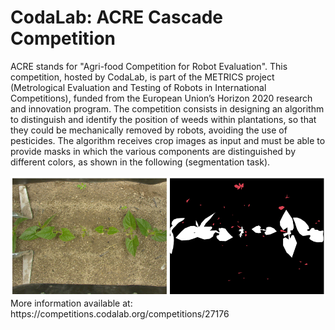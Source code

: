 # CodaLab: ACRE Cascade Competition

ACRE stands for "Agri-food Competition for Robot Evaluation". This competition, hosted by CodaLab, is part of the METRICS project (Metrological Evaluation and Testing of Robots in International Competitions), funded from the European Union’s Horizon 2020 research and innovation program.
The competition consists in designing an algorithm to distinguish and identify the position of weeds within plantations, so that they could be mechanically removed by robots, avoiding the use of pesticides. 
The algorithm receives crop images as input and must be able to provide masks in which the various components are distinguished by different colors, as shown in the following (segmentation task).
<!--- ![Alt text](images/CodaLab.png?raw=true)   versione senza possibilità di cambiare dimensione immagini. se invece voglio farlo usare quella sotto-->
<img src="images/CodaLab.png?raw=true" alt="drawing" width="900" class="center"/>
More information available at: <a>https://competitions.codalab.org/competitions/27176</a>
